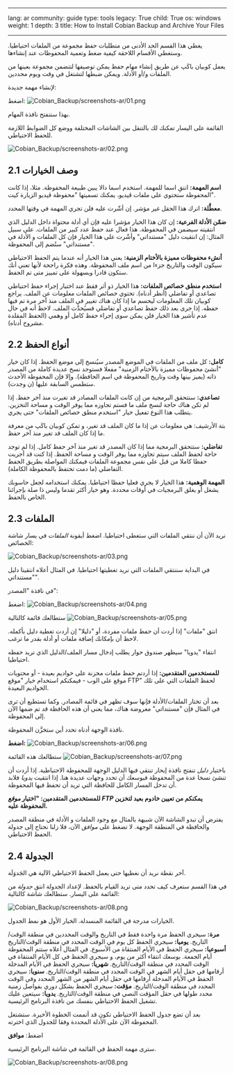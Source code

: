

---

lang: ar
community: guide
type: tools
legacy: True
child: True
os: windows
weight: 1
depth: 3
title: How to Install Cobian Backup and Archive Your Files

---

<p>يغطي هذا القسم الحد الأدنى من متطلبات حفظ مجموعة من الملفات احتياطيا. وستغطي الأقسام اللاحقة كيفية ضغط وتعمية المحفوظات عند إنشاءها.</p>

<p>يعمل كوبيان باكَپ عن طريق إنشاء مهام حفظ يمكن توصيفها لتتضمن مجموعة بعينها من الملفات و/أو الأدلة. ويمكن ضبطها لتشتغل في وقت ويوم محددين.</p>

<p>لإنشاء مهمة جديدة:</p>

<p>اضغط: <img alt="Cobian_Backup/screenshots-ar/01.png" src="/sites/securitybkp.ngoinabox.org/files/u5/cobian-ar/01.png" title="Cobian_Backup/screenshots-ar/01.png" /></p>

<p>بهذا ستنفتح نافذة المهام.</p>

<p>القائمة على اليسار تمكنك لك بالتنقل بين الشاشات المختلفة ووضع كل الضوابط اللازمة للحفظ الاحتياطي.</p>

<p><img alt="Cobian_Backup/screenshots-ar/02.png" src="/sites/securitybkp.ngoinabox.org/files/u5/cobian-ar/02.png" title="Cobian_Backup/screenshots-ar/02.png" /></p>

<h2>2.1 وصف الخيارات</h2>

<p><strong>اسم المهمة:</strong> انتقِ اسما للمهمة. استخدم اسما دالا يبين طبيعة المحفوظة. مثلا، إذا كانت المحفوظة ستحتوي على ملفات ڤيديو، يمكنك تسميتها "محفوظة ڤيديو الزيارة كيت".</p>

<p><strong>معطَّلة:</strong> اترك هذا الحقل غير مؤشر. إن أشّرت عليه فلن تجري المهمة في وقتها المحدد.</p>

<p><strong>ضمّن الأدلة الفرعية:</strong> إن كان هذا الخيار مؤشرا عليه فإن أي أدلة محتواة داخل الدليل الذي انتقيته سيضمن في المحفوظة. هذا فعال عند حفظ عدد كبير من الملفات. على سبيل المثال: إن انتقيت دليل "مستنداتي" وأشّرت على هذا الخيار فإن كل الملفات و الأدلة في "مستنداتي" ستُضم إلى المحفوظة.</p>

<p><strong>أنشء محفوظات مميزة بالأختام الزمنية:</strong> يعني هذا الخيار أنه عندما يتم الحفظ الاحتياطي سيكون الوقت والتاريخ جزءا من اسم ملف المحفوظة. وهذه فكرة راجحة لأنها تعني أنك ستكون قادرا وبسهولة على تمييز متى تم الحفظ.</p>

<p><strong>استخدم منطق خصائص الملفات:</strong> هذا الخيار ذو أثر فقط عند اختيار إجراء حفظ احتياطي تصاعدي أو تفاضلي (أنظر أدناه). تحتوي خصائص الملفات معلومات عن الملف. يراجع كوبيان تلك المعلومات ليحسم ما إذا كان هناك تغيير في الملف منذ آخر مرة تم فيها حفظه. إذا جرى بعد ذلك حفظ تصاعدي أو تفاضلي فسيُحدَّث الملف. لاحظ أنه في حال عدم تأشير هذا الخيار فلن يمكن سوى إجراء حفظ كامل أو وهمي (الحفظ المقلدة مشروح أدناه).</p>

<h2>2.2 أنواع الحفظ</h2>

<p><strong>كامل:</strong> كل ملف من الملفات في الموضع المصدر سيُنسخ إلى موضع الحفظ. إذا كان خيار "أنشئ محفوظات مميزة بالأختام الزمنية" مفعلا فستوجد نسخ عديدة كاملة من المصدر ذاته (يميز بينها وقت وتاريخ المحفوظة في اسم الحافظة). وإلا فإن المحفوظة الأحدث ستطمس السابقة عليها (ن وجدت).</p>

<p><strong>تصاعدي:</strong> ستتحقق البرمجية من إن كانت الملفات المصادر قد تغيرت منذ آخر حفظ. إذا لم تكن هناك حاجة لنسخ ملف ما فستم تجاوزه مما يوفر الوقت و مساحة التخزين. يتطلب هذا النوع تفعيل خيار "استخدم منطق خصائص الملفات" حتى يجري.</p>

<p>بتة الأرشيف: هي معلومات عن إذا ما كان الملف قد تغير، و تمكن كوبيان باكَپ من معرفة ما إذا كان الملف قد تغير منذ آخر حفظ.</p>

<p><strong>تفاضلي:</strong> ستتحقق البرمجية مما إذا كان المصدر قد تغير منذ آخر حفظ كامل. إذا لم توجد حاجة لحفظ الملف سيتم تجاوزه مما يوفر الوقت و مساحة الحفظ. إذا كنت قد أجريت حفظا كاملا من قبل على نفس مجموعة الملفات فيمكنك المواصلة بطريق الحفظ التفاضلي (ما دمت تحتفظ بالمحفوظة الكاملة).</p>

<p><strong>المهمة الوهمية:</strong> هذا الخيار لا يجري فعليا حفظا احتياطيا. يمكنك استخدامه لجعل حاسوبك يشغل أو يغلق البرمجيات في أوقات محددة. وهو خيار أكثر تقدما وليس ذا صلة بإجرائنا الخاص بالحفظ.</p>

<h2>2.3 الملفات</h2>

<p>نريد الآن أن ننتقي الملفات التي ستغطى احتياطيا. اضغط أيقونة <i>الملفات</i> في يسار شاشة الخصائص:</p>

<p><img alt="Cobian_Backup/screenshots-ar/03.png" src="/sites/securitybkp.ngoinabox.org/files/u5/cobian-ar/03.png" title="Cobian_Backup/screenshots-ar/03.png" /></p>

<p>في البداية سننتقي الملفات التي نريد تغطيتها احتياطيا. في المثال أعلاه انتقينا دليل "مستنداتي".</p>

<p>في نافذة "المصدر":</p>

<p>اضغط: <img alt="Cobian_Backup/screenshots-ar/04.png" src="/sites/securitybkp.ngoinabox.org/files/u5/cobian-ar/04.png" title="Cobian_Backup/screenshots-ar/04.png" /></p>

<p>ستطالعك قائمة كالتالية <img alt="Cobian_Backup/screenshots-ar/05.png" src="/sites/securitybkp.ngoinabox.org/files/u5/cobian-ar/05.png" title="Cobian_Backup/screenshots-ar/05.png" /></p>

<p>انتق "ملفات" إذا أردت أن حفظ ملفات مفردة، أو "دليلا" إن أردت تغطية دليل بأكمله. لاحظ أن بإمكانك إضافة ملفات أو أدلة بقدر ما ترغب.</p>

<p>انتقاء "يدويا" سيظهر صندوق حوار يطلب إدخال مسار الملف/الدليل الذي تريد حفظه احتياطيا.</p>

<p><strong>للمستخدمين المتقدمين:</strong> إذا أردتم حفظ ملفات مخزنة على خواديم بعيدة - أو محتويات موقع على الوب - فيمكنكم استخدام خيار "موقع FTP" لحفظ الملفات التي على تلك الخواديم البعيدة.</p>

<p>بعد أن تختار الملفات/الأدلة فإنها سوف تظهر في قائمة المصادر. وكما تستطيع أن ترى في المثال فإن "مستنداتي" معروضة هناك، مما يعني أن هذه الحافظة قد تم ضمها الآن إلى المحفوظة.</p>

<p>نافذة الوِجهة أدناه تحدد أين ستخزَّن المحفوظة.</p>

<p><strong>اضغط:</strong> <img alt="Cobian_Backup/screenshots-ar/06.png" src="/sites/securitybkp.ngoinabox.org/files/u5/cobian-ar/06.png" title="Cobian_Backup/screenshots-ar/06.png" /></p>

<p>ستطالعك هذه القائمة <img alt="Cobian_Backup/screenshots-ar/07.png" src="/sites/securitybkp.ngoinabox.org/files/u5/cobian-ar/07.png" title="Cobian_Backup/screenshots-ar/07.png" /></p>

<p>باختيار <i>دليل</i> تنفتح نافذة إبحار تنتقي فيها الدليل الوِجهة للمحفوظة الاحتياطية. إذا أردت أن تنشئ نسخا عدة من المحفوظة فبوسعك أن تحدد وجهات عديدة هنا. إذا انتقيت <i>يدويا</i> فلابد أن تدخل المسار الكامل للحافظة التي تريد أن تحفظ فيها المحفوظة.</p>

<p><strong>للمستخدمين المتقدمين: "اختيار <i>موقع FTP</i> يمكنكم من تعيين خادوم بعيد لتخزين المحفوظة عليه.</strong></p>

<p>يفترض أن تبدو الشاشة الآن شبيهة بالمثال مع وجود الملفات و الأدلة في منطقة المصدر والحافظة في المنطقة الوجهة. لا تضغط على <i>موافق</i> الآن، فلا زلنا نحتاج إلى جدولة الحفظ الاحتياطي.</p>

<h2>2.4 الجدولة</h2>

<p>آخر نقطة نريد أن نغطيها حتى يعمل الحفظ الاحتياطي الآلية هي الجَدوَلَة.</p>

<p>في هذا القسم ستعرف كيف تحدد متى تريد القيام بالحفظ. لإعداد الجدولة انتق <i>جدولة</i> من القائمة على اليسار. ستطالعك شاشة كالتالية:</p>

<p><img alt="Cobian_Backup/screenshots-ar/08.png" src="/sites/securitybkp.ngoinabox.org/files/u5/cobian-ar/08.png" title="Cobian_Backup/screenshots-ar/08.png" /></p>

<p>الخيارات مدرجة في القائمة المنسدلة. الخيار الأول هو نمط الجدول.</p>

<p><strong>مرة:</strong> سيجري الحفظ مرة واحدة فقط في التاريخ والوقت المحددين في منطقة الوقت/التاريخ. <strong>يوميا:</strong> سيجري الحفظ كل يوم في الوقت المحدد في منطقة الوقت/التاريخ <strong>أسبوعيا:</strong> سيجري الحفظ في الأيام المنتقاة من الأسبوع. في المثال أعلاه ستتم المحفوظة أيام الجمعة. بوسعك انتقاء أكثر من يوم، و سيجري الحفظ في كل الأيام المنتقاة في الوقت المحدد في منطقة الوقت/التاريخ. <strong>شهريا:</strong> سيجري الحفظ في الأيام المدخلة أرقامها في حقل أيام الشهر في الوقت المحدد في منطقة الوقت/التاريخ. <strong>سنويا:</strong> سيجري الحفظ في الأيام المدخلة أرقامها في حقل أيام الشهر من الشهر المحدد وفي الوقت المحدد في منطقة الوقت/التاريخ. <strong>مؤقت:</strong> سيجري الحفظ بشكل دوري بفواصل زمنية محدد طولها في حقل المؤقت النصي في منطقة الوقت/التاريخ. <strong>يدويا:</strong> سيتعين عليك تشغيل الحفظ الاحتياطي بنفسك من نافذة البرنامج الرئيسية.</p>

<p>بعد أن تضع جدول الحفظ الاحتياطي تكون قد أتممت الخطوة الأخيرة. ستشتغل المحفوظة الآن على الأدلة المحددة وفقا للجدول الذي اخترته.</p>

<p>اضغط: <strong>موافق</strong></p>

<p>سترى مهمة الحفظ في القائمة في شاشة البرنامج الرئيسية.</p>

<p><img alt="Cobian_Backup/screenshots-ar/08.png" src="/sites/securitybkp.ngoinabox.org/files/u5/cobian-ar/08.png" title="Cobian_Backup/screenshots-ar/08.png" /></p>


